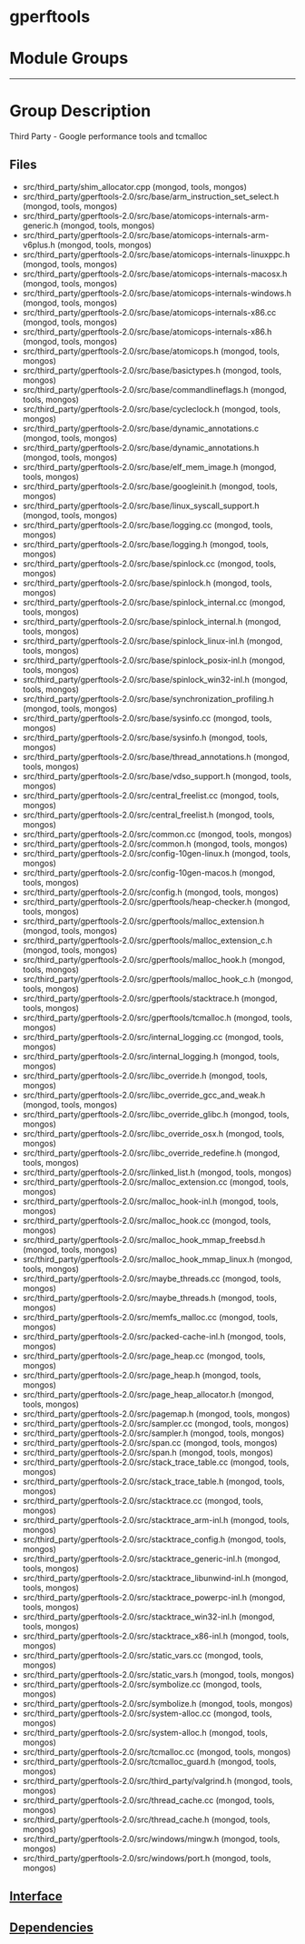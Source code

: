 # gperftools

# Module Groups

-------------

# Group Description
Third Party - Google performance tools and tcmalloc

## Files
- src/third\_party/shim\_allocator.cpp   (mongod, tools, mongos)
- src/third\_party/gperftools-2.0/src/base/arm\_instruction\_set\_select.h   (mongod, tools, mongos)
- src/third\_party/gperftools-2.0/src/base/atomicops-internals-arm-generic.h   (mongod, tools, mongos)
- src/third\_party/gperftools-2.0/src/base/atomicops-internals-arm-v6plus.h   (mongod, tools, mongos)
- src/third\_party/gperftools-2.0/src/base/atomicops-internals-linuxppc.h   (mongod, tools, mongos)
- src/third\_party/gperftools-2.0/src/base/atomicops-internals-macosx.h   (mongod, tools, mongos)
- src/third\_party/gperftools-2.0/src/base/atomicops-internals-windows.h   (mongod, tools, mongos)
- src/third\_party/gperftools-2.0/src/base/atomicops-internals-x86.cc   (mongod, tools, mongos)
- src/third\_party/gperftools-2.0/src/base/atomicops-internals-x86.h   (mongod, tools, mongos)
- src/third\_party/gperftools-2.0/src/base/atomicops.h   (mongod, tools, mongos)
- src/third\_party/gperftools-2.0/src/base/basictypes.h   (mongod, tools, mongos)
- src/third\_party/gperftools-2.0/src/base/commandlineflags.h   (mongod, tools, mongos)
- src/third\_party/gperftools-2.0/src/base/cycleclock.h   (mongod, tools, mongos)
- src/third\_party/gperftools-2.0/src/base/dynamic\_annotations.c   (mongod, tools, mongos)
- src/third\_party/gperftools-2.0/src/base/dynamic\_annotations.h   (mongod, tools, mongos)
- src/third\_party/gperftools-2.0/src/base/elf\_mem\_image.h   (mongod, tools, mongos)
- src/third\_party/gperftools-2.0/src/base/googleinit.h   (mongod, tools, mongos)
- src/third\_party/gperftools-2.0/src/base/linux\_syscall\_support.h   (mongod, tools, mongos)
- src/third\_party/gperftools-2.0/src/base/logging.cc   (mongod, tools, mongos)
- src/third\_party/gperftools-2.0/src/base/logging.h   (mongod, tools, mongos)
- src/third\_party/gperftools-2.0/src/base/spinlock.cc   (mongod, tools, mongos)
- src/third\_party/gperftools-2.0/src/base/spinlock.h   (mongod, tools, mongos)
- src/third\_party/gperftools-2.0/src/base/spinlock\_internal.cc   (mongod, tools, mongos)
- src/third\_party/gperftools-2.0/src/base/spinlock\_internal.h   (mongod, tools, mongos)
- src/third\_party/gperftools-2.0/src/base/spinlock\_linux-inl.h   (mongod, tools, mongos)
- src/third\_party/gperftools-2.0/src/base/spinlock\_posix-inl.h   (mongod, tools, mongos)
- src/third\_party/gperftools-2.0/src/base/spinlock\_win32-inl.h   (mongod, tools, mongos)
- src/third\_party/gperftools-2.0/src/base/synchronization\_profiling.h   (mongod, tools, mongos)
- src/third\_party/gperftools-2.0/src/base/sysinfo.cc   (mongod, tools, mongos)
- src/third\_party/gperftools-2.0/src/base/sysinfo.h   (mongod, tools, mongos)
- src/third\_party/gperftools-2.0/src/base/thread\_annotations.h   (mongod, tools, mongos)
- src/third\_party/gperftools-2.0/src/base/vdso\_support.h   (mongod, tools, mongos)
- src/third\_party/gperftools-2.0/src/central\_freelist.cc   (mongod, tools, mongos)
- src/third\_party/gperftools-2.0/src/central\_freelist.h   (mongod, tools, mongos)
- src/third\_party/gperftools-2.0/src/common.cc   (mongod, tools, mongos)
- src/third\_party/gperftools-2.0/src/common.h   (mongod, tools, mongos)
- src/third\_party/gperftools-2.0/src/config-10gen-linux.h   (mongod, tools, mongos)
- src/third\_party/gperftools-2.0/src/config-10gen-macos.h   (mongod, tools, mongos)
- src/third\_party/gperftools-2.0/src/config.h   (mongod, tools, mongos)
- src/third\_party/gperftools-2.0/src/gperftools/heap-checker.h   (mongod, tools, mongos)
- src/third\_party/gperftools-2.0/src/gperftools/malloc\_extension.h   (mongod, tools, mongos)
- src/third\_party/gperftools-2.0/src/gperftools/malloc\_extension\_c.h   (mongod, tools, mongos)
- src/third\_party/gperftools-2.0/src/gperftools/malloc\_hook.h   (mongod, tools, mongos)
- src/third\_party/gperftools-2.0/src/gperftools/malloc\_hook\_c.h   (mongod, tools, mongos)
- src/third\_party/gperftools-2.0/src/gperftools/stacktrace.h   (mongod, tools, mongos)
- src/third\_party/gperftools-2.0/src/gperftools/tcmalloc.h   (mongod, tools, mongos)
- src/third\_party/gperftools-2.0/src/internal\_logging.cc   (mongod, tools, mongos)
- src/third\_party/gperftools-2.0/src/internal\_logging.h   (mongod, tools, mongos)
- src/third\_party/gperftools-2.0/src/libc\_override.h   (mongod, tools, mongos)
- src/third\_party/gperftools-2.0/src/libc\_override\_gcc\_and\_weak.h   (mongod, tools, mongos)
- src/third\_party/gperftools-2.0/src/libc\_override\_glibc.h   (mongod, tools, mongos)
- src/third\_party/gperftools-2.0/src/libc\_override\_osx.h   (mongod, tools, mongos)
- src/third\_party/gperftools-2.0/src/libc\_override\_redefine.h   (mongod, tools, mongos)
- src/third\_party/gperftools-2.0/src/linked\_list.h   (mongod, tools, mongos)
- src/third\_party/gperftools-2.0/src/malloc\_extension.cc   (mongod, tools, mongos)
- src/third\_party/gperftools-2.0/src/malloc\_hook-inl.h   (mongod, tools, mongos)
- src/third\_party/gperftools-2.0/src/malloc\_hook.cc   (mongod, tools, mongos)
- src/third\_party/gperftools-2.0/src/malloc\_hook\_mmap\_freebsd.h   (mongod, tools, mongos)
- src/third\_party/gperftools-2.0/src/malloc\_hook\_mmap\_linux.h   (mongod, tools, mongos)
- src/third\_party/gperftools-2.0/src/maybe\_threads.cc   (mongod, tools, mongos)
- src/third\_party/gperftools-2.0/src/maybe\_threads.h   (mongod, tools, mongos)
- src/third\_party/gperftools-2.0/src/memfs\_malloc.cc   (mongod, tools, mongos)
- src/third\_party/gperftools-2.0/src/packed-cache-inl.h   (mongod, tools, mongos)
- src/third\_party/gperftools-2.0/src/page\_heap.cc   (mongod, tools, mongos)
- src/third\_party/gperftools-2.0/src/page\_heap.h   (mongod, tools, mongos)
- src/third\_party/gperftools-2.0/src/page\_heap\_allocator.h   (mongod, tools, mongos)
- src/third\_party/gperftools-2.0/src/pagemap.h   (mongod, tools, mongos)
- src/third\_party/gperftools-2.0/src/sampler.cc   (mongod, tools, mongos)
- src/third\_party/gperftools-2.0/src/sampler.h   (mongod, tools, mongos)
- src/third\_party/gperftools-2.0/src/span.cc   (mongod, tools, mongos)
- src/third\_party/gperftools-2.0/src/span.h   (mongod, tools, mongos)
- src/third\_party/gperftools-2.0/src/stack\_trace\_table.cc   (mongod, tools, mongos)
- src/third\_party/gperftools-2.0/src/stack\_trace\_table.h   (mongod, tools, mongos)
- src/third\_party/gperftools-2.0/src/stacktrace.cc   (mongod, tools, mongos)
- src/third\_party/gperftools-2.0/src/stacktrace\_arm-inl.h   (mongod, tools, mongos)
- src/third\_party/gperftools-2.0/src/stacktrace\_config.h   (mongod, tools, mongos)
- src/third\_party/gperftools-2.0/src/stacktrace\_generic-inl.h   (mongod, tools, mongos)
- src/third\_party/gperftools-2.0/src/stacktrace\_libunwind-inl.h   (mongod, tools, mongos)
- src/third\_party/gperftools-2.0/src/stacktrace\_powerpc-inl.h   (mongod, tools, mongos)
- src/third\_party/gperftools-2.0/src/stacktrace\_win32-inl.h   (mongod, tools, mongos)
- src/third\_party/gperftools-2.0/src/stacktrace\_x86-inl.h   (mongod, tools, mongos)
- src/third\_party/gperftools-2.0/src/static\_vars.cc   (mongod, tools, mongos)
- src/third\_party/gperftools-2.0/src/static\_vars.h   (mongod, tools, mongos)
- src/third\_party/gperftools-2.0/src/symbolize.cc   (mongod, tools, mongos)
- src/third\_party/gperftools-2.0/src/symbolize.h   (mongod, tools, mongos)
- src/third\_party/gperftools-2.0/src/system-alloc.cc   (mongod, tools, mongos)
- src/third\_party/gperftools-2.0/src/system-alloc.h   (mongod, tools, mongos)
- src/third\_party/gperftools-2.0/src/tcmalloc.cc   (mongod, tools, mongos)
- src/third\_party/gperftools-2.0/src/tcmalloc\_guard.h   (mongod, tools, mongos)
- src/third\_party/gperftools-2.0/src/third\_party/valgrind.h   (mongod, tools, mongos)
- src/third\_party/gperftools-2.0/src/thread\_cache.cc   (mongod, tools, mongos)
- src/third\_party/gperftools-2.0/src/thread\_cache.h   (mongod, tools, mongos)
- src/third\_party/gperftools-2.0/src/windows/mingw.h   (mongod, tools, mongos)
- src/third\_party/gperftools-2.0/src/windows/port.h   (mongod, tools, mongos)

## [Interface](interface/0)

## [Dependencies](dependencies/0)
